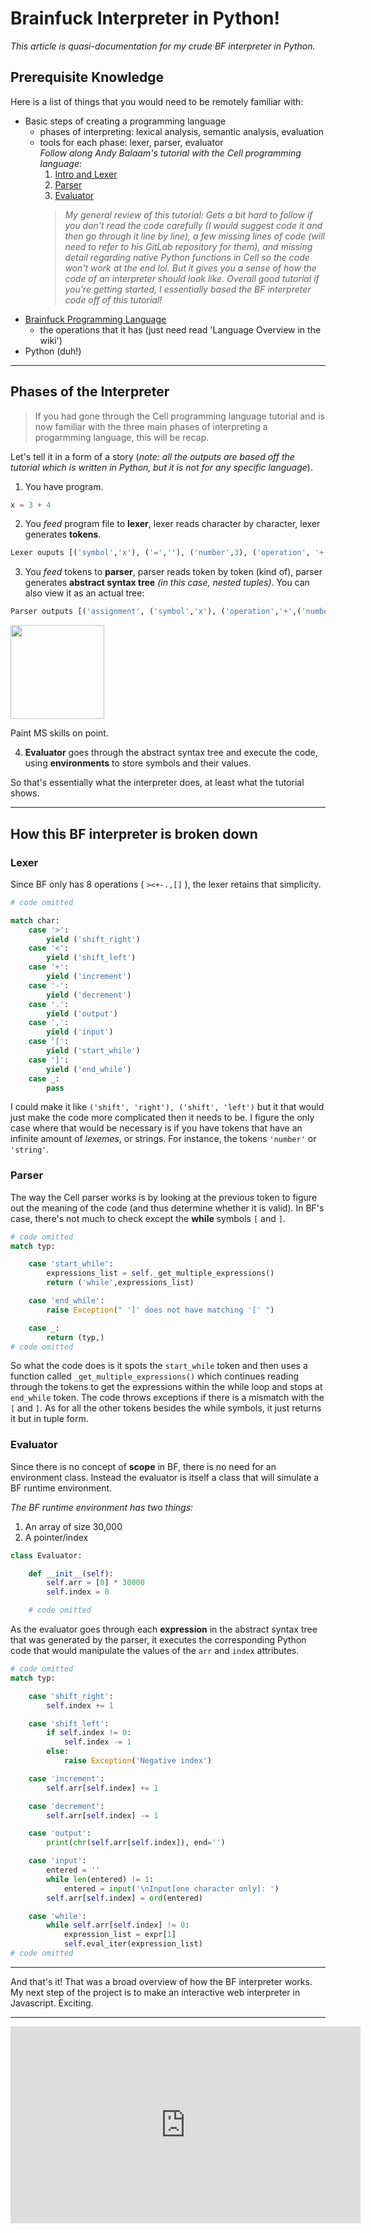 # Brainfuck Interpreter in Python!

*This article is quasi-documentation for my crude BF interpreter in Python.*

## Prerequisite Knowledge

Here is a list of things that you would need to be remotely familiar with:
- Basic steps of creating a programming language
    - phases of interpreting: lexical analysis, semantic analysis, evaluation
    - tools for each phase: lexer, parser, evaluator  
    *Follow along Andy Balaam's tutorial with the Cell programming language:*
        1. [Intro and Lexer](https://accu.org/journals/overload/26/145/balaam_2510/)
        2. [Parser](https://members.accu.org/index.php/journals/2532)
        3. [Evaluator](https://members.accu.org/index.php/journals/2565)  
        >*My general review of this tutorial: Gets a bit hard to follow if you don't read the code carefully (I would suggest code it and then go through it line by line), a few missing lines of code (will need to refer to his GitLab repository for them), and missing detail regarding native Python functions in Cell so the code won't work at the end lol. But it gives you a sense of how the code of an interpreter should look like. Overall good tutorial if you're getting started, I essentially based the BF interpreter code off of this tutorial!*
- [Brainfuck Programming Language](https://esolangs.org/wiki/Brainfuck)
    - the operations that it has (just need read 'Language Overview in the wiki')
- Python (duh!)

---

## Phases of the Interpreter

>If you had gone through the Cell programming language tutorial and is now familiar with the three main phases of interpreting a progarmming language, this will be recap.  

Let's tell it in a form of a story (*note: all the outputs are based off the tutorial which is written in Python, but it is not for any specific language*). 

1. You have program.
```python
x = 3 + 4
```
2. You *feed* program file to **lexer**, lexer reads character by character, lexer generates **tokens**.
```python
Lexer ouputs [('symbol','x'), ('=',''), ('number',3), ('operation', '+'), ('number', 4)]
```
3. You *feed* tokens to **parser**, parser reads token by token (kind of), parser generates **abstract syntax tree** *(in this case, nested tuples)*. You can also view it as an actual tree:
```python
Parser outputs [('assignment', ('symbol','x'), ('operation','+',('number',3), ('number',4)))]
```
<img src="https://i.imgur.com/yXMKP3D.png" height=150> 


Paint MS skills on point.

4. **Evaluator** goes through the abstract syntax tree and execute the code, using **environments** to store symbols and their values.

So that's essentially what the interpreter does, at least what the tutorial shows.

---

## How this BF interpreter is broken down

### Lexer

Since BF only has 8 operations ( `><+-.,[]` ), the lexer retains that simplicity.

```python
# code omitted

match char:
    case '>':
        yield ('shift_right')
    case '<':
        yield ('shift_left')
    case '+':
        yield ('increment')
    case '-':
        yield ('decrement')
    case '.':
        yield ('output')
    case ',':
        yield ('input')
    case '[':
        yield ('start_while')
    case ']':
        yield ('end_while')
    case _:
        pass
```

I could make it like `('shift', 'right'), ('shift', 'left')` but it that would just make the code more complicated then it needs to be. I figure the only case where that would be necessary is if you have tokens that have an infinite amount of *lexemes*, or strings. For instance, the tokens `'number'` or `'string'`.

### Parser

The way the Cell parser works is by looking at the previous token to figure out the meaning of the code (and thus determine whether it is valid). In BF's case, there's not much to check except the **while** symbols `[` and `]`.

```python
# code omitted
match typ:

    case 'start_while':
        expressions_list = self._get_multiple_expressions()
        return ('while',expressions_list)

    case 'end_while':
        raise Exception(" ']' does not have matching '[' ")

    case _:
        return (typ,)
# code omitted
```

So what the code does is it spots the `start_while` token and then uses a function called `_get_multiple_expressions()` which continues reading through the tokens to get the expressions within the while loop and stops at `end_while` token. The code throws exceptions if there is a mismatch with the `[` and `]`. As for all the other tokens besides the while symbols, it just returns it but in tuple form.

### Evaluator

Since there is no concept of **scope** in BF, there is no need for an environment class. Instead the evaluator is itself a class that will simulate a BF runtime environment. 

*The BF runtime environment has two things:*  
1. An array of size 30,000
2. A pointer/index

```python
class Evaluator:

    def __init__(self):
        self.arr = [0] * 30000
        self.index = 0

    # code omitted
```

As the evaluator goes through each **expression** in the abstract syntax tree that was generated by the parser, it executes the corresponding Python code that would manipulate the values of the `arr` and `index` attributes.

```python
# code omitted
match typ:

    case 'shift_right':
        self.index += 1

    case 'shift_left':
        if self.index != 0:
            self.index -= 1
        else:
            raise Exception('Negative index')

    case 'increment':
        self.arr[self.index] += 1

    case 'decrement':
        self.arr[self.index] -= 1

    case 'output':
        print(chr(self.arr[self.index]), end='')

    case 'input':
        entered = ''
        while len(entered) != 1:
            entered = input('\nInput[one character only]: ')
        self.arr[self.index] = ord(entered)

    case 'while':
        while self.arr[self.index] != 0:
            expression_list = expr[1]
            self.eval_iter(expression_list)
# code omitted
```
---

And that's it! That was a broad overview of how the BF interpreter works. My next step of the project is to make an interactive web interpreter in Javascript. Exciting.

---

<iframe width="560" height="315" src="https://www.youtube.com/embed/FtMY8rxZjj4" title="YouTube video player" frameborder="0" allow="accelerometer; autoplay; clipboard-write; encrypted-media; gyroscope; picture-in-picture" allowfullscreen></iframe>